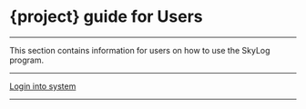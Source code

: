 # {project} guide for Users

---

This section contains information for users on how to use the SkyLog program.

---

[Login into system](./guide_for_users/login.md)

---

